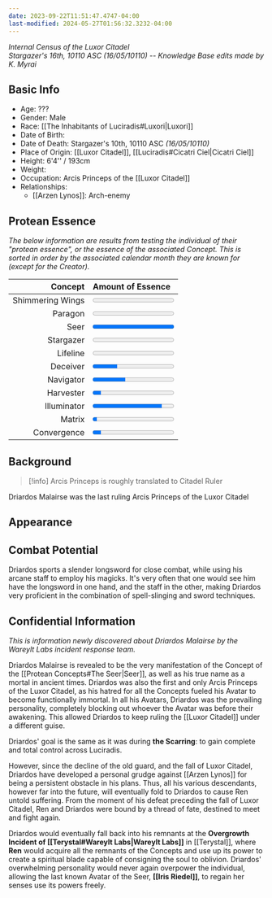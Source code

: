 ```yaml
---
date: 2023-09-22T11:51:47.4747-04:00
last-modified: 2024-05-27T01:56:32.3232-04:00
---
```

*Internal Census of the Luxor Citadel*  
*Stargazer's 16th, 10110 ASC (16/05/10110) -- Knowledge Base edits made by K. Myrai*
## Basic Info
- Age: ???
- Gender: Male
- Race: [[The Inhabitants of Luciradis#Luxori|Luxori]]
- Date of Birth:
- Date of Death: Stargazer's 10th, 10110 ASC *(16/05/10110)*
- Place of Origin: [[Luxor Citadel]], [[Luciradis#Cicatri Ciel|Cicatri Ciel]]
- Height: 6'4'' / 193cm
- Weight:
- Occupation: Arcis Princeps of the [[Luxor Citadel]]
- Relationships:
	- [[Arzen Lynos]]: Arch-enemy

## Protean Essence

*The below information are results from testing the individual of their "protean essence", or the essence of the associated Concept. This is sorted in order by the associated calendar month they are known for (except for the Creator).*

|      **Concept** | **Amount of Essence**                       |
| ---------------: | :------------------------------------------ |
| Shimmering Wings | <progress value="0" max="100"></progress>   |
|          Paragon | <progress value="0" max="100"></progress>   |
|             Seer | <progress value="100" max="100"></progress> |
|        Stargazer | <progress value="0" max="100"></progress>   |
|         Lifeline | <progress value="0" max="100"></progress>   |
|         Deceiver | <progress value="30" max="100"></progress>  |
|        Navigator | <progress value="40" max="100"></progress>  |
|        Harvester | <progress value="10" max="100"></progress>  |
|      Illuminator | <progress value="85" max="100"></progress>  |
|           Matrix | <progress value="5" max="100"></progress>   |
|      Convergence | <progress value="10" max="100"></progress>  |

## Background

> [!info] Arcis Princeps is roughly translated to Citadel Ruler

Driardos Malairse was the last ruling Arcis Princeps of the Luxor Citadel


## Appearance


## Combat Potential

Driardos sports a slender longsword for close combat, while using his arcane staff to employ his magicks. It's very often that one would see him have the longsword in one hand, and the staff in the other, making Driardos very proficient in the combination of  spell-slinging and sword techniques.

## Confidential Information
*This is information newly discovered about Driardos Malairse by the Wareylt Labs incident response team.*

Driardos Malairse is revealed to be the very manifestation of the Concept of the [[Protean Concepts#The Seer|Seer]], as well as his true name as a mortal in ancient times. Driardos was also the first and only Arcis Princeps of the Luxor Citadel, as his hatred for all the Concepts fueled his Avatar to become functionally immortal. In all his Avatars, Driardos was the prevailing personality, completely blocking out whoever the Avatar was before their awakening. This allowed Driardos to keep ruling the [[Luxor Citadel]] under a different guise.

Driardos' goal is the same as it was during **the Scarring**: to gain complete and total control across Luciradis.

However, since the decline of the old guard, and the fall of Luxor Citadel, Driardos have developed a personal grudge against [[Arzen Lynos]] for being a persistent obstacle in his plans. Thus, all his various descendants, however far into the future, will eventually fold to Driardos to cause Ren untold suffering. From the moment of his defeat preceding the fall of Luxor Citadel, Ren and Driardos were bound by a thread of fate, destined to meet and fight again.

Driardos would eventually fall back into his remnants at the **Overgrowth Incident of [[Terystal#Wareylt Labs|Wareylt Labs]]** in [[Terystal]], where **Ren** would acquire all the remnants of the Concepts and use up its power to create a spiritual blade capable of consigning the soul to oblivion. Driardos' overwhelming personality would never again overpower the individual, allowing the last known Avatar of the Seer, **[[Iris Riedel]]**, to regain her senses use its powers freely.
